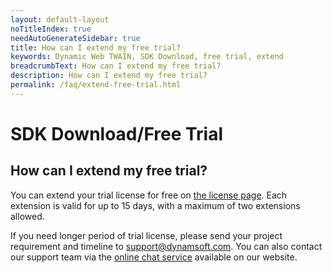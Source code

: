 ```yaml
---
layout: default-layout
noTitleIndex: true
needAutoGenerateSidebar: true
title: How can I extend my free trial?
keywords: Dynamic Web TWAIN, SDK Download, free trial, extend
breadcrumbText: How can I extend my free trial?
description: How can I extend my free trial?
permalink: /faq/extend-free-trial.html
---
```


# SDK Download/Free Trial

## How can I extend my free trial?

You can extend your trial license for free on <a href="https://www.dynamsoft.com/customer/license/trialLicense?product=dwt" target="_blank">the license page</a>. Each extension is valid for up to 15 days, with a maximum of two extensions allowed.

If you need longer period of trial license, please send your project requirement and timeline to <a href="mailto:support@dynamsoft.com" >support@dynamsoft.com</a>. You can also contact our support team via the <a href="https://www.dynamsoft.com/company/contact/" target="_blank">online chat service</a> available on our website.
